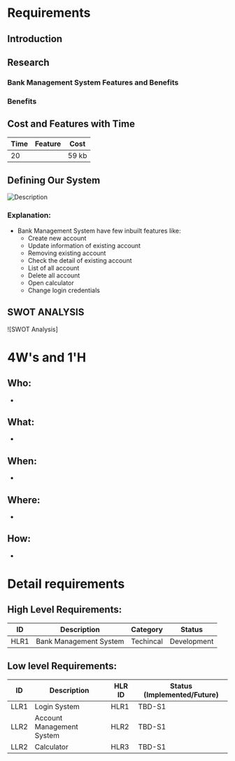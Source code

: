 # Requirements
## Introduction
 
## Research
### Bank Management System Features and Benefits


### Benefits


## Cost and Features with Time 
| Time | Feature | Cost |
| ----- | ----- | ----- |
| 20   |        | 59 kb |

## Defining Our System
![Description]()
### Explanation:
* Bank Management System  have few inbuilt features like:
    * Create new account
    * Update information of existing account
    * Removing existing account
    * Check the detail of existing account
    * List of all account
    * Delete all account
    * Open calculator
    * Change login credentials

## SWOT ANALYSIS
![SWOT Analysis]

# 4W&#39;s and 1&#39;H

## Who:
* 
## What:
* 

## When:
* 

## Where:
* 

## How:
* 

# Detail requirements
## High Level Requirements: 
| ID | Description | Category | Status | 
| ----- | ----- | ------- | ---------|
| HLR1 | Bank Management System | Techincal | Development  | 

##  Low level Requirements:
 
| ID | Description | HLR ID | Status (Implemented/Future) |
| ------ | --------- | ------ | ----- |
| LLR1 | Login System | HLR1 | TBD-S1 |
| LLR2 | Account Management System | HLR2 | TBD-S1 |
| LLR2 | Calculator | HLR3 | TBD-S1 |



